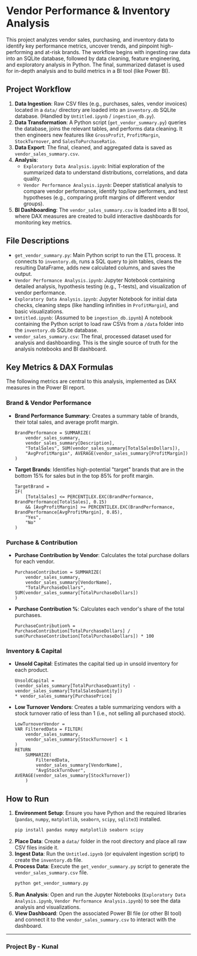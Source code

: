 # Vendor Performance & Inventory Analysis

This project analyzes vendor sales, purchasing, and inventory data to identify key performance metrics, uncover trends, and pinpoint high-performing and at-risk brands. The workflow begins with ingesting raw data into an SQLite database, followed by data cleaning, feature engineering, and exploratory analysis in Python. The final, summarized dataset is used for in-depth analysis and to build metrics in a BI tool (like Power BI).

## Project Workflow

1.  **Data Ingestion**: Raw CSV files (e.g., purchases, sales, vendor invoices) located in a `data/` directory are loaded into an `inventory.db` SQLite database. (Handled by `Untitled.ipynb` / `ingestion_db.py`).
2.  **Data Transformation**: A Python script (`get_vendor_summary.py`) queries the database, joins the relevant tables, and performs data cleaning. It then engineers new features like `GrossProfit`, `ProfitMargin`, `StockTurnover`, and `SalesToPurchaseRatio`.
3.  **Data Export**: The final, cleaned, and aggregated data is saved as `vendor_sales_summary.csv`.
4.  **Analysis**:
    * `Exploratory Data Analysis.ipynb`: Initial exploration of the summarized data to understand distributions, correlations, and data quality.
    * `Vendor Performance Analysis.ipynb`: Deeper statistical analysis to compare vendor performance, identify top/low performers, and test hypotheses (e.g., comparing profit margins of different vendor groups).
5.  **BI Dashboarding**: The `vendor_sales_summary.csv` is loaded into a BI tool, where DAX measures are created to build interactive dashboards for monitoring key metrics.

## File Descriptions

* `get_vendor_summary.py`: Main Python script to run the ETL process. It connects to `inventory.db`, runs a SQL query to join tables, cleans the resulting DataFrame, adds new calculated columns, and saves the output.
* `Vendor Performance Analysis.ipynb`: Jupyter Notebook containing detailed analysis, hypothesis testing (e.g., T-tests), and visualization of vendor performance.
* `Exploratory Data Analysis.ipynb`: Jupyter Notebook for initial data checks, cleaning steps (like handling infinities in `ProfitMargin`), and basic visualizations.
* `Untitled.ipynb`: (Assumed to be `ingestion_db.ipynb`) A notebook containing the Python script to load raw CSVs from a `/data` folder into the `inventory.db` SQLite database.
* `vendor_sales_summary.csv`: The final, processed dataset used for analysis and dashboarding. This is the single source of truth for the analysis notebooks and BI dashboard.

## Key Metrics & DAX Formulas

The following metrics are central to this analysis, implemented as DAX measures in the Power BI report.

### Brand & Vendor Performance

* **Brand Performance Summary**: Creates a summary table of brands, their total sales, and average profit margin.
    ```dax
    BrandPerformance = SUMMARIZE(
        vendor_sales_summary, 
        vendor_sales_summary[Description], 
        "TotalSales", SUM(vendor_sales_summary[TotalSalesDollars]), 
        "AvgProfitMargin", AVERAGE(vendor_sales_summary[ProfitMargin])
    )
    ```
* **Target Brands**: Identifies high-potential "target" brands that are in the bottom 15% for sales but in the top 85% for profit margin.
    ```dax
    TargetBrand = 
    IF(
        [TotalSales] <= PERCENTILEX.EXC(BrandPerformance, BrandPerformance[TotalSales], 0.15) 
        && [AvgProfitMargin] >= PERCENTILEX.EXC(BrandPerformance, BrandPerformance[AvgProfitMargin], 0.85), 
        "Yes", 
        "No"
    )
    ```

### Purchase & Contribution

* **Purchase Contribution by Vendor**: Calculates the total purchase dollars for each vendor.
    ```dax
    PurchaseContribution = SUMMARIZE(
        vendor_sales_summary, 
        vendor_sales_summary[VendorName], 
        "TotalPurchaseDollars", SUM(vendor_sales_summary[TotalPurchaseDollars])
    )
    ```
* **Purchase Contribution %**: Calculates each vendor's share of the total purchases.
    ```dax
    PurchaseContribution% = 
    PurchaseContribution[TotalPurchaseDollars] / sum(PurchaseContribution[TotalPurchaseDollars]) * 100
    ```

### Inventory & Capital

* **Unsold Capital**: Estimates the capital tied up in unsold inventory for each product.
    ```dax
    UnsoldCapital = 
    (vendor_sales_summary[TotalPurchaseQuantity] - vendor_sales_summary[TotalSalesQuantity]) 
    * vendor_sales_summary[PurchasePrice]
    ```
* **Low Turnover Vendors**: Creates a table summarizing vendors with a stock turnover ratio of less than 1 (i.e., not selling all purchased stock).
    ```dax
    LowTurnoverVendor = 
    VAR FilteredData = FILTER(
        vendor_sales_summary, 
        vendor_sales_summary[StockTurnover] < 1
    )
    RETURN
        SUMMARIZE(
            FilteredData, 
            vendor_sales_summary[VendorName], 
            "AvgStockTurnOver", AVERAGE(vendor_sales_summary[StockTurnover])
        )
    ```

## How to Run

1.  **Environment Setup**: Ensure you have Python and the required libraries (`pandas`, `numpy`, `matplotlib`, `seaborn`, `scipy`, `sqlite3`) installed.
    ```bash
    pip install pandas numpy matplotlib seaborn scipy
    ```
2.  **Place Data**: Create a `data/` folder in the root directory and place all raw CSV files inside it.
3.  **Ingest Data**: Run the `Untitled.ipynb` (or equivalent ingestion script) to create the `inventory.db` file.
4.  **Process Data**: Execute the `get_vendor_summary.py` script to generate the `vendor_sales_summary.csv` file.
    ```bash
    python get_vendor_summary.py
    ```
5.  **Run Analysis**: Open and run the Jupyter Notebooks (`Exploratory Data Analysis.ipynb`, `Vendor Performance Analysis.ipynb`) to see the data analysis and visualizations.
6.  **View Dashboard**: Open the associated Power BI file (or other BI tool) and connect it to the `vendor_sales_summary.csv` to interact with the dashboard.

---

### Project By - Kunal
